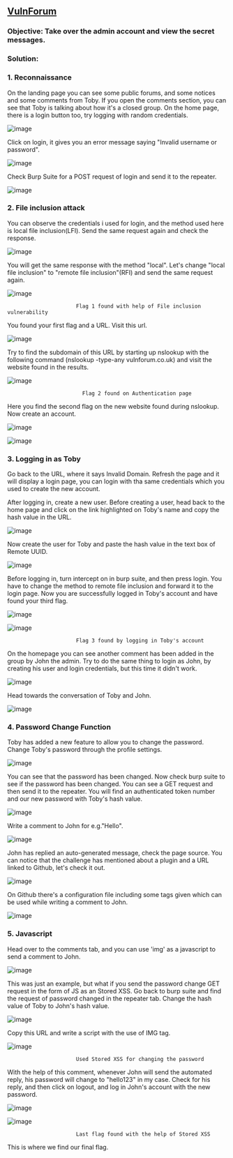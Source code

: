 
## [VulnForum](https://app.hackinghub.io/vuln-forum)

### **Objective:**  Take over the admin account and view the secret messages.

### **Solution:**


### **1. Reconnaissance**


On the landing page you can see some public forums, and some notices and some comments from Toby. If you open the comments section, you can see that Toby is talking about how it's a closed group. On the home page, there is a login button too, try logging with random credentials.


![image](https://github.com/ocoretech/Sahil-workbook/assets/67775716/9760a364-cc75-4d78-9485-d2a2b1f0becf)


Click on login, it gives you an error message saying "Invalid username or password".


![image](https://github.com/ocoretech/Sahil-workbook/assets/67775716/35db11ff-4870-4d10-86bb-b9a04d5702eb)


Check Burp Suite for a POST request of login and send it to the repeater.


![image](https://github.com/ocoretech/Sahil-workbook/assets/67775716/913512fa-c260-4c37-a75b-f2addc64cfe6)


### **2. File inclusion attack**


You can observe the credentials i used for login, and the method used here is local file inclusion(LFI). Send the same request again and check the response.


![image](https://github.com/ocoretech/Sahil-workbook/assets/67775716/166bb2f0-1ef6-482a-8a87-1f75fc901161)


You will get the same response with the method "local". Let's change "local file inclusion" to "remote file inclusion"(RFI) and send the same request again.


![image](https://github.com/ocoretech/Sahil-workbook/assets/67775716/e1be963c-7a27-47e9-8054-41a0ab890271)
                          
                         
                          Flag 1 found with help of File inclusion vulnerability




You found your first flag and a URL. Visit this url.


![image](https://github.com/ocoretech/Sahil-workbook/assets/67775716/4e849a60-606d-44f0-ae8e-056ed3255b6e)


Try to find the subdomain of this URL by starting up nslookup with the following command (nslookup -type-any vulnforum.co.uk) and visit the website found in the results.


![image](https://github.com/ocoretech/Sahil-workbook/assets/67775716/cc19d407-3439-4342-9873-4eeec70ae942)

                            Flag 2 found on Authentication page


Here you find the second flag on the new website found during nslookup. Now create an account.


![image](https://github.com/ocoretech/Sahil-workbook/assets/67775716/afc7644a-8d32-413b-95c3-f2e1781fc69f)


![image](https://github.com/ocoretech/Sahil-workbook/assets/67775716/182f2135-25cc-4152-858b-32e0e0f69cb6)


### 3. **Logging in as Toby**


Go back to the URL, where it says Invalid Domain. Refresh the page and it will display a login page, you can login with tha same credentials which you used to create the new account.


After logging in, create a new user. Before creating a user, head back to the home page and click on the link highlighted on Toby's name and copy the hash value in the URL.


![image](https://github.com/ocoretech/Sahil-workbook/assets/67775716/274d7b37-b714-4f27-b4ac-12571d229213)


Now create the user for Toby and paste the hash value in the text box of Remote UUID.


![image](https://github.com/ocoretech/Sahil-workbook/assets/67775716/f5e1cd65-dc92-4fd7-ae1b-8f0085396a9c)


Before logging in, turn intercept on in burp suite, and then press login. You have to change the method to remote file inclusion and forward it to the login page. Now you are successfully logged in Toby's account and have found your third flag.



![image](https://github.com/ocoretech/Sahil-workbook/assets/67775716/b273659d-386f-4c6f-ad1d-aa5e3b5bec2f)


![image](https://github.com/ocoretech/Sahil-workbook/assets/67775716/075ade75-c131-4c70-83ee-c4f2dd66e0e7)

                          Flag 3 found by logging in Toby's account


On the homepage you can see another comment has been added in the group by John the admin. Try to do the same thing to login as John, by creating his user and login credentials, but this time it didn't work. 


![image](https://github.com/ocoretech/Sahil-workbook/assets/67775716/47086bea-c522-4fa2-89d6-7a805546b4a0)


Head towards the conversation of Toby and John.


![image](https://github.com/ocoretech/Sahil-workbook/assets/67775716/d253139f-e41a-4d78-8098-92d2fb00b4fc)

### **4. Password Change Function**


Toby has added a new feature to allow you to change the password. Change Toby's password through the profile settings.


![image](https://github.com/ocoretech/Sahil-workbook/assets/67775716/e68f5e6f-de8f-4c9e-8a40-92d305aa3475)


You can see that the password has been changed. Now check burp suite to see if the password has been changed. You can see a GET request and then send it to the repeater. You will find an authenticated token number and our new password with Toby's hash value.


![image](https://github.com/ocoretech/Sahil-workbook/assets/67775716/51603c65-1002-4e34-8005-880330c5b78b)


Write a comment to John for e.g."Hello".


![image](https://github.com/ocoretech/Sahil-workbook/assets/67775716/d524b0ff-879c-4812-ad94-4ef59ed00c20)


John has replied an auto-generated message, check the page source. You can notice that the challenge has mentioned about a plugin and a URL linked to Github, let's check it out.


![image](https://github.com/ocoretech/Sahil-workbook/assets/67775716/11c3ab2f-d612-44cd-abb3-a98cf6bb9331)


On Github there's a configuration file including some tags given which can be used while writing a comment to John.


![image](https://github.com/ocoretech/Sahil-workbook/assets/67775716/2e3a74cd-0e8a-4db5-96e3-449ce55b7a2f)


### **5. Javascript**


Head over to the comments tab, and you can use 'img' as a javascript to send a comment to John.


![image](https://github.com/ocoretech/Sahil-workbook/assets/67775716/f3a61bbf-982e-462a-bd34-fd9c99fe3c75)


This was just an example, but what if you send the password change GET request in the form of JS as an Stored XSS.
Go back to burp suite and find the request of password changed in the repeater tab. Change the hash value of Toby to John's hash value.
  

![image](https://github.com/ocoretech/Sahil-workbook/assets/67775716/d1c5a5d0-1f43-49de-bf36-301625e67d1d)


Copy this URL and write a script with the use of IMG tag.
  

![image](https://github.com/ocoretech/Sahil-workbook/assets/67775716/c0df35ea-c242-474e-b126-d68fb46e9d1c)

                          Used Stored XSS for changing the password


With the help of this comment, whenever John will send the automated reply, his password will change to "hello123" in my case. Check for his reply, and then click on logout, and log in John's account with the new password.

![image](https://github.com/ocoretech/Sahil-workbook/assets/67775716/4a8ac19d-2aeb-4a90-88e6-a1473ecb0e95)


![image](https://github.com/ocoretech/Sahil-workbook/assets/67775716/a40e7304-4039-4148-96ee-c9090243befb)

                          Last flag found with the help of Stored XSS

This is where we find our final flag.
  














